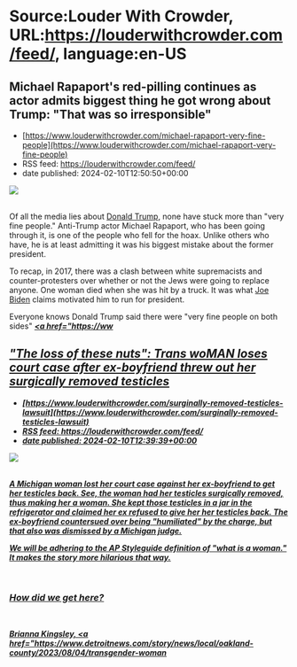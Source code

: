 # Source:Louder With Crowder, URL:https://louderwithcrowder.com/feed/, language:en-US

## Michael Rapaport's red-pilling continues as actor admits biggest thing he got wrong about Trump: "That was so irresponsible"
 - [https://www.louderwithcrowder.com/michael-rapaport-very-fine-people](https://www.louderwithcrowder.com/michael-rapaport-very-fine-people)
 - RSS feed: https://louderwithcrowder.com/feed/
 - date published: 2024-02-10T12:50:50+00:00

<img src="https://www.louderwithcrowder.com/media-library/image.png?id=51438443&amp;width=1200&amp;height=800&amp;coordinates=114%2C0%2C86%2C0" /><br /><br /><p>Of all the media lies about <a href="https://www.louderwithcrowder.com/donald-trump" target="_self">Donald Trump</a>, none have stuck more than "very fine people." Anti-Trump actor Michael Rapaport, who has been going through it, is one of the people who fell for the hoax. Unlike others who have, he is at least admitting it was his biggest mistake about the former president.</p><p>To recap, in 2017, there was a clash between white supremacists and counter-protesters over whether or not the Jews were going to replace anyone. One woman died when she was hit by a truck. It was what <a href="https://www.louderwithcrowder.com/joe-biden" target="_self">Joe Biden</a> claims motivated him to run for president.</p><p>Everyone knows Donald Trump said there were "very fine people on both sides" <u><em><strong><a href="https://ww

## "The loss of these nuts": Trans woMAN loses court case after ex-boyfriend threw out her surgically removed testicles
 - [https://www.louderwithcrowder.com/surginally-removed-testicles-lawsuit](https://www.louderwithcrowder.com/surginally-removed-testicles-lawsuit)
 - RSS feed: https://louderwithcrowder.com/feed/
 - date published: 2024-02-10T12:39:39+00:00

<img src="https://www.louderwithcrowder.com/media-library/image.png?id=51438333&amp;width=1200&amp;height=800&amp;coordinates=110%2C0%2C146%2C0" /><br /><br /><p>A Michigan woman lost her court case against her ex-boyfriend to get her testicles back. See, the woman had her testicles surgically removed, thus making her a woman. She kept those testicles in a jar in the refrigerator and claimed her ex refused to give her her testicles back. The ex-boyfriend countersued over being "humiliated" by the charge, but that also was dismissed by a Michigan judge.</p><p>We will be adhering to the AP Styleguide definition of "what is a woman." It makes the story more hilarious that way.</p><p><br /></p><h3>How did we get here?</h3><br /><img alt="" class="rm-shortcode" id="9dd95" src="https://www.louderwithcrowder.com/media-library/image.gif?id=51438351&amp;width=980" /><p>
	Brianna Kingsley, <a href="https://www.detroitnews.com/story/news/local/oakland-county/2023/08/04/transgender-woman

